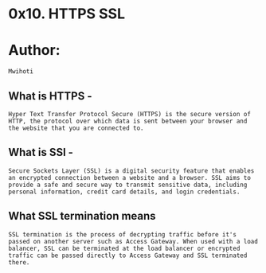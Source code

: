 # 0x10. HTTPS SSL

# Author:
```
Mwihoti
```

## What is HTTPS - 
```
Hyper Text Transfer Protocol Secure (HTTPS) is the secure version of HTTP, the protocol over which data is sent between your browser and the website that you are connected to.
```

## What is SSl - 
```
Secure Sockets Layer (SSL) is a digital security feature that enables an encrypted connection between a website and a browser. SSL aims to provide a safe and secure way to transmit sensitive data, including personal information, credit card details, and login credentials.
```

## What SSL termination means
```
SSL termination is the process of decrypting traffic before it's passed on another server such as Access Gateway. When used with a load balancer, SSL can be terminated at the load balancer or encrypted traffic can be passed directly to Access Gateway and SSL terminated there.
``` 
